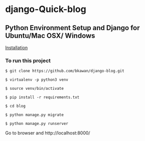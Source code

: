 
# django-Quick-blog

## Python Environment Setup and Django for Ubuntu/Mac OSX/ Windows

[Installation](https://gist.github.com/bkawan/d388dec1a498e3b5e0f69c7267482c43#file-python-env-django-setup-md)


### To run this project
   `$ git clone https://github.com/bkawan/django-blog.git`
   
   `$ virtualenv -p python3 venv`
     
   `$ source venv/bin/activate`
   
   `$ pip install -r requirements.txt`

   `$ cd blog`
   
   
   
   `$ python manage.py migrate`
   
   
   `$ python manage.py runserver`
   
   Go to browser and http://localhost:8000/



